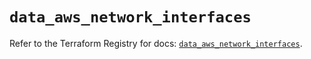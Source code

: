 # `data_aws_network_interfaces`

Refer to the Terraform Registry for docs: [`data_aws_network_interfaces`](https://registry.terraform.io/providers/hashicorp/aws/6.4.0/docs/data-sources/network_interfaces).
